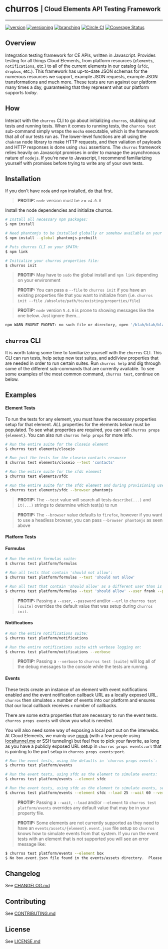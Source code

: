 # churros <sub><sup>| Cloud Elements API Testing Framework </sup></sub>

--------------------------------------------------------------------------------

[![version](http://img.shields.io/badge/version-v0.2.0-blue.svg)](#) [![versioning](http://img.shields.io/badge/versioning-semver-blue.svg)](http://semver.org/) [![branching](http://img.shields.io/badge/branching-github%20flow-blue.svg)](https://guides.github.com/introduction/flow/)
[![Circle CI](https://circleci.com/gh/cloud-elements/churros.svg?style=shield)](https://circleci.com/gh/cloud-elements/churros)
[![Coverage Status](https://coveralls.io/repos/github/cloud-elements/churros/badge.svg?branch=master)](https://coveralls.io/github/cloud-elements/churros?branch=master)


## Overview
Integration testing framework for CE APIs, written in Javascript.  Provides testing for all things Cloud Elements, from platform resources (`elements`, `notifications`, etc.) to all of the current elements in our catalog (`sfdc`, `dropbox`, etc.).  This framework has up-to-date JSON schemas for the numerous resources we support, example JSON requests, example JSON transformations and much more.  These tests are run against our platform many times a day, guaranteeing that they represent what our platform supports *today*.

## How
Interact with the `churros` CLI to go about initializing `churros`, stubbing out tests and running tests.  When it comes to running tests, the `churros test` sub-command simply wraps the `mocha` executable, which is the framework that all of our tests run as.  The lower-level functions are all using the `chakram` node library to make HTTP requests, and then valiation of payloads and HTTP responses is done using `chai` assertions.  The `churros` framework relies heavily on Javascript promises in order to manage the asynchronous nature of `nodejs`.  If you're new to Javascript, I recommend familiarizing yourself with promises before trying to write any of your own tests.

## Installation
If you don't have `node` and `npm` installed, do [that](https://docs.npmjs.com/getting-started/installing-node) first.

> __PROTIP:__ `node` version must  be >= `v4.0.0`

Install the node dependencies and initialize churros.

```bash
# Install all necessary npm packages:
$ npm install

# Need phantomjs to be installed globally or somehow available on your $PATH:
$ npm install --global phantomjs-prebuilt

# Puts churros CLI on your $PATH:
$ npm link

# Initialize your churros properties file:
$ churros init
```

> __PROTIP:__ May have to `sudo` the global install and `npm link` depending on your environment

> __PROTIP:__ You can pass a `--file` to `churros init` if you have an existing properties file that you want to initialize from (i.e. `churros init --file /absolute/path/to/existing/properties/file`)

> __PROTIP:__ `node` version `5.4.0` is prone to showing messages like the one below.  Just ignore them...
```bash
npm WARN ENOENT ENOENT: no such file or directory, open '/blah/blah/blah/churros/src/core/package.json'
```

## `churros` CLI
It is worth taking some time to familiarize yourself with the `churros` CLI.  This CLI can run tests, help setup new test suites, and add/view properties that are needed in order to run certain suites.  Run `churros help` and dig through some of the different sub-commands that are currently available.  To see some examples of the most common command, `churros test`, continue on below.

## Examples

#### Element Tests
To run the tests for any element, you must have the necessary properties setup for that element.  *ALL* properties for the elements below must be populated.  To see what properties are required, you can call `churros props {element}`.  You can also run `churros help props` for more info.

```bash
# Run the entire suite for the closeio element
$ churros test elements/closeio

# Run just the tests for the closeio contacts resource
$ churros test elements/closeio --test 'contacts'

# Run the entire suite for the sfdc element
$ churros test elements/sfdc

# Run the entire suite for the sfdc element and during provisioning use the phantomjs browser
$ churros test elements/sfdc --browser phantomjs
```

> __PROTIP:__ The `--test` value will search all tests `describe(...)` and `it(...)` strings to determine which test(s) to run

> __PROTIP:__ The `--browser` value defaults to `firefox`, however if you want to use a headless browser, you can pass `--browser phantomjs` as seen above

#### Platform Tests

#### Formulas
```bash
# Run the entire formulas suite:
$ churros test platform/formulas

# Run all tests that contain 'should not allow':
$ churros test platform/formulas --test 'should not allow'

# Run all test that contain 'should allow' as a different user than is setup in your properties file:
$ churros test platform/formulas --test 'should allow' --user frank --password ricard
```

> __PROTIP:__ Passing a `--user`, `--password` and/or `--url` to `churros test [suite]` overrides the default value that was setup during `churros init`.

#### Notifications
```bash
# Run the entire notifications suite:
$ churros test platform/notifications

# Run the entire notifications suite with verbose logging on:
$ churros test platform/notifications --verbose
```

> __PROTIP:__ Passing a `--verbose` to `churros test [suite]` will log all of the debug messages to the console while the tests are running.

#### Events
These tests create an instance of an element with event notifications enabled and the event notification callback URL as a locally exposed URL.  `churros` then simulates `x` number of events into our platform and ensures that our local callback receives `x` number of callbacks.

There are some extra properties that are necessary to run the event tests.  `churros props events` will show you what is needed.  

You will also need some way of exposing a local port out on the interwebs.  At Cloud Elements, we mainly use [ngrok](https://ngrok.com/) (with a few people using [localtunnel.me](https://localtunnel.me/) or SSH tunneling) but feel free to pick your favorite, as long as you have a publicly exposed URL setup in `churros props events:url` that is pointing to the port setup in `churros props events:port`.

```bash
# Run the event tests, using the defaults in `churros props events`:
$ churros test platform/events

# Run the event tests, using sfdc as the element to simulate events:
$ churros test platform/events --element sfdc

# Run the event tests, using sfdc as the element to simulate events, sending in 25 events and waiting 60 seconds to receive them in churros:
$ churros test platform/events --element sfdc --load 25 --wait 60 --verbose
```

> __PROTIP:__ Passing a `--wait`, `--load` and/or `--element` to `churros test platform/events` overrides any default value that may be in your property file.

> __PROTIP:__ Some elements are not currently supported as they need to have an `events/assets/{element}.event.json` file setup so `churros` knows how to simulate events from that system.  If you run the event tests with an element that is not supported you will see an error message like:
```bash
$ churros test platform/events --element box
$ No box.event.json file found in the events/assets directory.  Please create this file before this element can be tested with events
```

## Changelog
See [CHANGELOG.md](CHANGELOG.md)

## Contributing
See [CONTRIBUTING.md](CONTRIBUTING.md)

## License
See [LICENSE.md](LICENSE.md)
